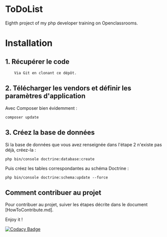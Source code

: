 ToDoList
========

Eighth project of my php developer training on Openclassrooms.


# Installation

## 1. Récupérer le code

        Via Git en clonant ce dépôt.

## 2. Télécharger les vendors et définir les paramètres d'application

Avec Composer bien évidemment :

    composer update

## 3. Créez la base de données

Si la base de données que vous avez renseignée dans l'étape 2 n'existe pas déjà, créez-la :

    php bin/console doctrine:database:create

Puis créez les tables correspondantes au schéma Doctrine :

    php bin/console doctrine:schema:update --force

## Comment contribuer au projet
Pour contribuer au projet, suiver les étapes décrite dans le document [HowToContribute.md].

Enjoy it !

[![Codacy Badge](https://api.codacy.com/project/badge/Grade/e970df7dd33b4467a9e5c361bccd50cc)](https://www.codacy.com/app/tisch007/TodoList?utm_source=github.com&amp;utm_medium=referral&amp;utm_content=tisch007/TodoList&amp;utm_campaign=Badge_Grade)
